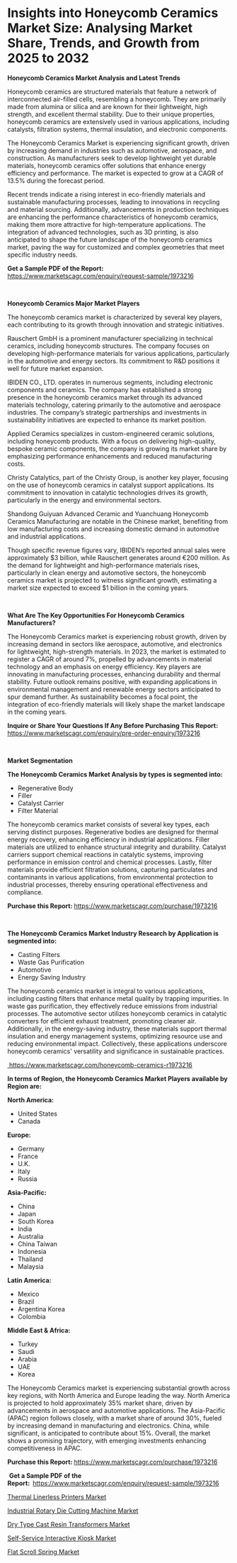 <p><h1>Insights into Honeycomb Ceramics Market Size: Analysing Market Share, Trends, and Growth from 2025 to 2032</h1></p><p><strong>Honeycomb Ceramics Market Analysis and Latest Trends</strong></p>
<p><p>Honeycomb ceramics are structured materials that feature a network of interconnected air-filled cells, resembling a honeycomb. They are primarily made from alumina or silica and are known for their lightweight, high strength, and excellent thermal stability. Due to their unique properties, honeycomb ceramics are extensively used in various applications, including catalysts, filtration systems, thermal insulation, and electronic components.</p><p>The Honeycomb Ceramics Market is experiencing significant growth, driven by increasing demand in industries such as automotive, aerospace, and construction. As manufacturers seek to develop lightweight yet durable materials, honeycomb ceramics offer solutions that enhance energy efficiency and performance. The market is expected to grow at a CAGR of 13.5% during the forecast period. </p><p>Recent trends indicate a rising interest in eco-friendly materials and sustainable manufacturing processes, leading to innovations in recycling and material sourcing. Additionally, advancements in production techniques are enhancing the performance characteristics of honeycomb ceramics, making them more attractive for high-temperature applications. The integration of advanced technologies, such as 3D printing, is also anticipated to shape the future landscape of the honeycomb ceramics market, paving the way for customized and complex geometries that meet specific industry needs.</p></p>
<p><strong>Get a Sample PDF of the Report:&nbsp;</strong> <a href="https://www.marketscagr.com/enquiry/request-sample/1973216?utm_campaign=3495&utm_medium=2&utm_source=Github&utm_content=ia&utm_term=02042025&utm_id=honeycomb-ceramics">https://www.marketscagr.com/enquiry/request-sample/1973216</a></p>
<p>&nbsp;</p>
<p><strong>Honeycomb Ceramics Major Market Players</strong></p>
<p><p>The honeycomb ceramics market is characterized by several key players, each contributing to its growth through innovation and strategic initiatives. </p><p>Rauschert GmbH is a prominent manufacturer specializing in technical ceramics, including honeycomb structures. The company focuses on developing high-performance materials for various applications, particularly in the automotive and energy sectors. Its commitment to R&D positions it well for future market expansion.</p><p>IBIDEN CO., LTD. operates in numerous segments, including electronic components and ceramics. The company has established a strong presence in the honeycomb ceramics market through its advanced materials technology, catering primarily to the automotive and aerospace industries. The company’s strategic partnerships and investments in sustainability initiatives are expected to enhance its market position.</p><p>Applied Ceramics specializes in custom-engineered ceramic solutions, including honeycomb products. With a focus on delivering high-quality, bespoke ceramic components, the company is growing its market share by emphasizing performance enhancements and reduced manufacturing costs.</p><p>Christy Catalytics, part of the Christy Group, is another key player, focusing on the use of honeycomb ceramics in catalyst support applications. Its commitment to innovation in catalytic technologies drives its growth, particularly in the energy and environmental sectors.</p><p>Shandong Guiyuan Advanced Ceramic and Yuanchuang Honeycomb Ceramics Manufacturing are notable in the Chinese market, benefiting from low manufacturing costs and increasing domestic demand in automotive and industrial applications.</p><p>Though specific revenue figures vary, IBIDEN’s reported annual sales were approximately $3 billion, while Rauschert generates around €200 million. As the demand for lightweight and high-performance materials rises, particularly in clean energy and automotive sectors, the honeycomb ceramics market is projected to witness significant growth, estimating a market size expected to exceed $1 billion in the coming years.</p></p>
<p>&nbsp;</p>
<p><strong>What Are The Key Opportunities For Honeycomb Ceramics Manufacturers?</strong></p>
<p><p>The Honeycomb Ceramics market is experiencing robust growth, driven by increasing demand in sectors like aerospace, automotive, and electronics for lightweight, high-strength materials. In 2023, the market is estimated to register a CAGR of around 7%, propelled by advancements in material technology and an emphasis on energy efficiency. Key players are innovating in manufacturing processes, enhancing durability and thermal stability. Future outlook remains positive, with expanding applications in environmental management and renewable energy sectors anticipated to spur demand further. As sustainability becomes a focal point, the integration of eco-friendly materials will likely shape the market landscape in the coming years.</p></p>
<p><strong>Inquire or Share Your Questions If Any Before Purchasing This Report:</strong> <a href="https://www.marketscagr.com/enquiry/pre-order-enquiry/1973216?utm_campaign=3495&utm_medium=2&utm_source=Github&utm_content=ia&utm_term=02042025&utm_id=honeycomb-ceramics">https://www.marketscagr.com/enquiry/pre-order-enquiry/1973216</a></p>
<p>&nbsp;</p>
<p><strong>Market Segmentation</strong></p>
<p><strong>The Honeycomb Ceramics Market Analysis by types is segmented into:</strong></p>
<p><ul><li>Regenerative Body</li><li>Filler</li><li>Catalyst Carrier</li><li>Filter Material</li></ul></p>
<p><p>The honeycomb ceramics market consists of several key types, each serving distinct purposes. Regenerative bodies are designed for thermal energy recovery, enhancing efficiency in industrial applications. Filler materials are utilized to enhance structural integrity and durability. Catalyst carriers support chemical reactions in catalytic systems, improving performance in emission control and chemical processes. Lastly, filter materials provide efficient filtration solutions, capturing particulates and contaminants in various applications, from environmental protection to industrial processes, thereby ensuring operational effectiveness and compliance.</p></p>
<p><strong>Purchase this Report:&nbsp;</strong><a href="https://www.marketscagr.com/purchase/1973216?utm_campaign=3495&utm_medium=2&utm_source=Github&utm_content=ia&utm_term=02042025&utm_id=honeycomb-ceramics">https://www.marketscagr.com/purchase/1973216</a></p>
<p>&nbsp;</p>
<p><strong>The Honeycomb Ceramics Market Industry Research by Application is segmented into:</strong></p>
<p><ul><li>Casting Filters</li><li>Waste Gas Purification</li><li>Automotive</li><li>Energy Saving Industry</li></ul></p>
<p><p>The honeycomb ceramics market is integral to various applications, including casting filters that enhance metal quality by trapping impurities. In waste gas purification, they effectively reduce emissions from industrial processes. The automotive sector utilizes honeycomb ceramics in catalytic converters for efficient exhaust treatment, promoting cleaner air. Additionally, in the energy-saving industry, these materials support thermal insulation and energy management systems, optimizing resource use and reducing environmental impact. Collectively, these applications underscore honeycomb ceramics' versatility and significance in sustainable practices.</p></p>
<p><a href="https://www.marketscagr.com/honeycomb-ceramics-r1973216?utm_campaign=3495&utm_medium=2&utm_source=Github&utm_content=ia&utm_term=02042025&utm_id=honeycomb-ceramics">&nbsp;https://www.marketscagr.com/honeycomb-ceramics-r1973216</a></p>
<p><strong>In terms of Region, the Honeycomb Ceramics Market Players available by Region are:</strong></p>
<p>
    <p> <strong> North America: </strong>
        <ul>
            <li>United States</li>
            <li>Canada</li>
        </ul>
        </p> 
    <p> <strong> Europe: </strong>
        <ul>
            <li>Germany</li>
            <li>France</li>
            <li>U.K.</li>
            <li>Italy</li>
            <li>Russia</li>
        </ul>
        </p> 
    <p> <strong> Asia-Pacific: </strong>
        <ul>
            <li>China</li>
            <li>Japan</li>
            <li>South Korea</li>
            <li>India</li>
            <li>Australia</li>
            <li>China Taiwan</li>
            <li>Indonesia</li>
            <li>Thailand</li>
            <li>Malaysia</li>
        </ul>
        </p> 
    <p> <strong> Latin America: </strong>
        <ul>
            <li>Mexico</li>
            <li>Brazil</li>
            <li>Argentina Korea</li>
            <li>Colombia</li>
        </ul>
        </p> 
    <p> <strong> Middle East & Africa: </strong>
        <ul>
            <li>Turkey</li>
            <li>Saudi</li>
            <li>Arabia</li>
            <li>UAE</li>
            <li>Korea</li>
        </ul>
    </p>
    </p>
<p><p>The Honeycomb Ceramics market is experiencing substantial growth across key regions, with North America and Europe leading the way. North America is projected to hold approximately 35% market share, driven by advancements in aerospace and automotive applications. The Asia-Pacific (APAC) region follows closely, with a market share of around 30%, fueled by increasing demand in manufacturing and electronics. China, while significant, is anticipated to contribute about 15%. Overall, the market shows a promising trajectory, with emerging investments enhancing competitiveness in APAC.</p></p>
<p><strong>Purchase this Report: </strong><a href="https://www.marketscagr.com/purchase/1973216?utm_campaign=3495&utm_medium=2&utm_source=Github&utm_content=ia&utm_term=02042025&utm_id=honeycomb-ceramics">https://www.marketscagr.com/purchase/1973216</a></p>
<p>&nbsp;<strong>Get a Sample PDF of the Report:&nbsp;&nbsp;</strong><a href="https://www.marketscagr.com/enquiry/request-sample/1973216?utm_campaign=3495&utm_medium=2&utm_source=Github&utm_content=ia&utm_term=02042025&utm_id=honeycomb-ceramics">https://www.marketscagr.com/enquiry/request-sample/1973216</a></p>
<p><strong></strong></p>
<p><p><a href="https://www.linkedin.com/pulse/thermal-linerless-printers-market-industry-landscape-x8zuf?utm_campaign=3495&utm_medium=2&utm_source=Github&utm_content=ia&utm_term=02042025&utm_id=honeycomb-ceramics">Thermal Linerless Printers Market</a></p><p><a href="https://www.linkedin.com/pulse/industrial-rotary-die-cutting-machine-market-size-forecast-uf8pf?utm_campaign=3495&utm_medium=2&utm_source=Github&utm_content=ia&utm_term=02042025&utm_id=honeycomb-ceramics">Industrial Rotary Die Cutting Machine Market</a></p><p><a href="https://www.linkedin.com/pulse/dry-type-cast-resin-transformers-market-analysis-2025-tp56e?utm_campaign=3495&utm_medium=2&utm_source=Github&utm_content=ia&utm_term=02042025&utm_id=honeycomb-ceramics">Dry Type Cast Resin Transformers Market</a></p><p><a href="https://www.linkedin.com/pulse/future-market-revenue-self-service-interactive-kiosk-projected-5q7re?utm_campaign=3495&utm_medium=2&utm_source=Github&utm_content=ia&utm_term=02042025&utm_id=honeycomb-ceramics">Self-Service Interactive Kiosk Market</a></p><p><a href="https://www.linkedin.com/pulse/based-recent-analysis-flat-scroll-spring-market-expected-grow-gcrof?utm_campaign=3495&utm_medium=2&utm_source=Github&utm_content=ia&utm_term=02042025&utm_id=honeycomb-ceramics">Flat Scroll Spring Market</a></p></p>
